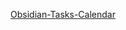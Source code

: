 [Obsidian-Tasks-Calendar](https://github.com/702573N/Obsidian-Tasks-Calendar?tab=readme-ov-file#obsidian-tasks-calendar)